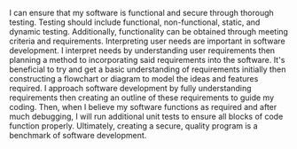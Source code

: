 I can ensure that my software is functional and secure through thorough testing. Testing should include functional, non-functional, static, and dynamic testing. Additionally, functionality can be obtained through meeting criteria and requirements. Interpreting user needs are important in software development. I interpret needs by understanding user requirements then planning a method to incorporating said requirements into the software. It's beneficial to try and get a basic understanding of requirements initially then constructing a flowchart or diagram to model the ideas and features required. I approach software development by fully understanding requirements then creating an outline of these requirements to guide my coding. Then, when I believe my software functions as required and after much debugging, I will run additional unit tests to ensure all blocks of code function properly. Ultimately, creating a secure, quality program is a benchmark of software development.
